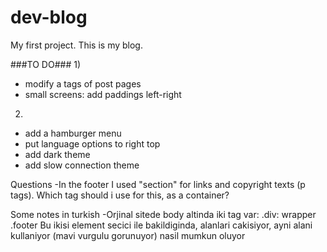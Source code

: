 # dev-blog
My first project.
This is my blog.

###TO DO###
1) 
- modify a tags of post pages
- small screens: add paddings left-right 

2)
- add a hamburger menu
- put language options to right top
- add dark theme
- add slow connection theme
  

Questions
-In the footer I used "section" for links and copyright texts (p tags).
 Which tag should i use for this, as a container?

 
Some notes in turkish
-Orjinal sitede body altinda iki tag var:
  .div: wrapper
  .footer
Bu ikisi element secici ile bakildiginda, alanlari cakisiyor, ayni alani kullaniyor (mavi vurgulu gorunuyor) nasil mumkun oluyor
